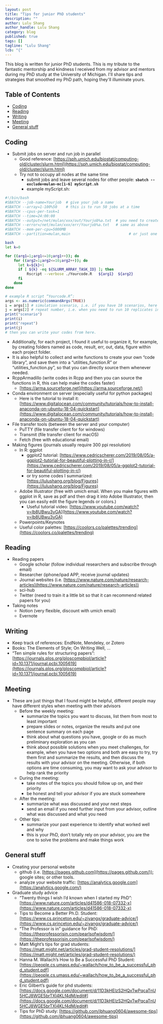 ```yaml
---
layout: post
title: "Tips for junior PhD students"
description: ""
author: Lulu Shang
author_handle: Lulu Shang
category: blog
published: true
tags: []
tagline: "Lulu Shang"
lcb: "{"
---
```


This blog is written for junior PhD students. This is my tribute to the fantastic mentorship and kindness I received from my advisor and mentors during my PhD study at the University of Michigan. I'll share tips and strategies that smoothed my PhD path, hoping they'll illuminate yours.

## Table of Contents

- [Coding](#coding)
- [Reading](#reading)
- [Writing](#writing)
- [Meeting](#meeting)
- [General stuff](#general-stuff)

## Coding
- Submit jobs on server and run job in parallel
    - Good reference: [https://sph.umich.edu/biostat/computing-old/cluster/slurm.html](https://sph.umich.edu/biostat/computing-old/cluster/slurm.html)
    - Try not to occupy all nodes at the same time
        - submit jobs and leave several nodes for other people: **`sbatch --exclude=mulan-mc[1-6] myScript.sh`**
        - example myScript.sh:
    
```sh
#!/bin/bash
#SBATCH --job-name=Yourjob  # give your job a name
#SBATCH --array=1-100%50    # this is to run 50 jobs at a time
#SBATCH --cpus-per-task=1
#SBATCH --time=24:00:00
#SBATCH --output=/net/mulan/xxx/out/Yourjob%a.txt  # you need to create the folder "/net/mulan/xxx/out" 
#SBATCH --error=/net/mulan/xxx/err/Yourjob%a.txt   # same as above
#SBATCH --mem-per-cpu=5000MB  
#SBATCH --partition=mulan,main                           # or just one of these partitions

bash
let k=0

for ((arg1=1;arg1<=10;arg1++)); do
	for ((arg2=1;arg2<=10;arg2++)); do
	  let k=${k}+1
	  if [ ${k} -eq ${SLURM_ARRAY_TASK_ID} ]; then
		  Rscript --verbose ./Yourcode.R   ${arg1}  ${arg2} 
	  fi
	done
done
```

```R
# example R script “Yourcode.R”:
args <- as.numeric(commandArgs(TRUE))
i = args[1] # simulation scenario, i.e. if you have 10 scenarios, here you are running the i-th scenario 
j = args[2] # repeat number, i.e. when you need to run 10 replicates in each scenario
print("scenario")
print(i)
print("repeat")
print(j)
# then you can write your codes from here.

```
- Additionally, for each project, I found it useful to organize it, for example, by creating folders named as code, result, err, out, data, figure within each project folder.
- It is also helpful to collect and write functions to create your own “code library”, and save them into a “utilities_function.R” or “utilities_function.py”, so that you can directly source them whenever needed.
- RcppArmadillo (write codes in Rcpp and then you can source the functions in R, this can help make the codes faster)
    - [https://arma.sourceforge.net](https://arma.sourceforge.net/)
- Conda environment on server (especially useful for python packages)
    - Here is the tutorial to install it: [https://www.digitalocean.com/community/tutorials/how-to-install-anaconda-on-ubuntu-18-04-quickstart](https://www.digitalocean.com/community/tutorials/how-to-install-anaconda-on-ubuntu-18-04-quickstart)
- File transfer tools (between the server and your computer)
    - PuTTY (file transfer client for for windows)
    - Transmit (file transfer client for macOS)
    - Fetch (free with educational email)
- Making figures (journals usually require 300 ppi resolution)
    - In R: ggplot
        - ggplot2 tutorial: [https://www.cedricscherer.com/2019/08/05/a-ggplot2-tutorial-for-beautiful-plotting-in-r/](https://www.cedricscherer.com/2019/08/05/a-ggplot2-tutorial-for-beautiful-plotting-in-r/)
        - or try some codes I summarized: [https://lulushang.org/blog/Figures](https://lulushang.org/blog/Figures)
    - Adobe Illustrator (free with umich email. When you make figures with ggplot in R, save as pdf and then drag it into Adobe Illustrator, then you can easily edit the figure legends or colors.)
        - Useful tutorial video: [https://www.youtube.com/watch?v=Ib8UBwu3yGA](https://www.youtube.com/watch?v=Ib8UBwu3yGA)
    - Powerpoints/Keynotes
    - Useful color palettes: [https://coolors.co/palettes/trending](https://coolors.co/palettes/trending)



## Reading
- Reading papers
    - Google scholar (follow individual researchers and subscribe through email)
    - Researcher (iphone/ipad APP, receive journal updates)
    - Journal websites (i.e. [https://www.nature.com/nature/research-articles](https://www.nature.com/nature/research-articles))
    - sci-hub
    - Twitter (need to train it a little bit so that it can recommend related papers for you)
- Taking notes
    - Notion (very flexible, discount with umich email)
    - Evernote

## Writing
- Keep track of references: EndNote, Mendeley, or Zotero
- Books: The Elements of Style; On Writing Well, …
- “Ten simple rules for structuring papers”: [https://journals.plos.org/ploscompbiol/article?id=10.1371/journal.pcbi.1005619](https://journals.plos.org/ploscompbiol/article?id=10.1371/journal.pcbi.1005619)

## Meeting
- These are just things  that I found might be helpful, different people may have different styles when meeting with their advisors
    - Before the weekly meeting:
        - summarize the topics you want to discuss, list them from most to least important
        - prepare slides or notes, organize the results and put one sentence summary on each page
        - think about what questions you have, google or do as much preliminary exploration as you can
        - think about possible solutions when you meet challenges, for example, when you have two options and both are easy to try, try them first and summarize the results, and then discuss the results with your advisor on the meeting. Otherwise, if both options are time consuming, you may want to ask your advisor to help rank the priority
    - During the meeting:
        - take notes of the topics you should follow up on, and their priority
        - be honest and tell your advisor if you are stuck somewhere
    - After the meeting:
        - summarize what was discussed and your next steps
        - send an email if you need further input from your advisor, outline what was discussed and what you need
    - Other tips:
        - summarize your past experience to identify what worked well and why
        - this is your PhD, don’t totally rely on your advisor, you are the one to solve the problems and make things work

## General stuff
- Creating your personal website
    - github (i.e. [https://pages.github.com](https://pages.github.com/)); google sites; or other tools.
    - analyze your website traffic: [https://analytics.google.com](https://analytics.google.com/)
- Graduate study advice
    - “Twenty things I wish I’d known when I started my PhD”: [https://www.nature.com/articles/d41586-018-07332-x](https://www.nature.com/articles/d41586-018-07332-x)
    - Tips to Become a Better Ph.D. Student: [https://www.cs.princeton.edu/~ziyangx/graduate-advice/](https://www.cs.princeton.edu/~ziyangx/graduate-advice/)
    - “The Professor is in” guidance for PhD: [https://theprofessorisin.com/pearlsofwisdom/](https://theprofessorisin.com/pearlsofwisdom/)
    - Matt Might’s tips for grad students: [https://matt.might.net/articles/grad-student-resolutions/](https://matt.might.net/articles/grad-student-resolutions/)
    - Hanna M. Wallach’s How to Be a Successful PhD Student: [https://people.cs.umass.edu/~wallach/how_to_be_a_successful_phd_student.pdf](https://people.cs.umass.edu/~wallach/how_to_be_a_successful_phd_student.pdf)
    - Eric Gilbert’s guide for phd students: [https://docs.google.com/document/d/11D3kHElzS2HQxTwPqcaTnU5HCJ8WGE5brTXI4KLf4dM/edit#](https://docs.google.com/document/d/11D3kHElzS2HQxTwPqcaTnU5HCJ8WGE5brTXI4KLf4dM/edit#)
    - Tips for PhD study: [https://github.com/jbhuang0604/awesome-tips](https://github.com/jbhuang0604/awesome-tips)

